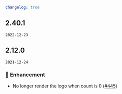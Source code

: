```yaml
changelog: true
```

## 2.40.1

`2022-12-23`


## 2.12.0

`2021-12-24`

### 💎 Enhancement

- No longer render the logo when count is 0 ([#445](https://github.com/arco-design/arco-design-vue/pull/445))

